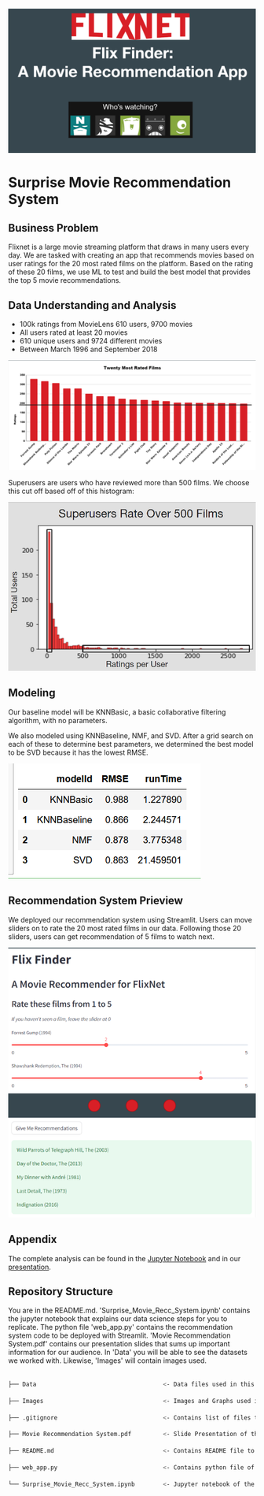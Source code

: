 !["Movies"](Images\title.png)
# Surprise Movie Recommendation System

## Business Problem

Flixnet is a large movie streaming platform that draws in many users every day. We are tasked with creating an app that recommends movies based on user ratings for the 20 most rated films on the platform. Based on the rating of these 20 films, we use ML to test and build the best model that provides the top 5 movie recommendations. 

## Data Understanding and Analysis

- 100k ratings from MovieLens 
610 users, 9700 movies
- All users rated at least 20 movies
- 610 unique users and 9724 different movies
- Between March 1996 and September 2018



![20_most_rated_films](Images/20_most_rated_films.png)

Superusers are users who have reviewed more than 500 films. We choose this cut off based off of this histogram:

![superusers](Images\superusers.png)

## Modeling

Our baseline model will be KNNBasic, a basic collaborative filtering algorithm, with no parameters. 

We also modeled using KNNBaseline, NMF, and SVD. After a grid search on each of these to determine best parameters, we determined the best model to be SVD because it has the lowest RMSE.

![model_comparison](Images\model_comparison.png)


## Recommendation System Prieview

We deployed our recommendation system using Streamlit. Users can move sliders on to rate the 20 most rated films in our data. Following those 20 sliders, users can get recommendation of 5 films to watch next.

![app_preview](Images\App_preview.png)

## Appendix

The complete analysis can be found in the <a href="Surprise_Movie_Recc_System.ipynb">Jupyter Notebook</a> and in our <a href="Movie Recommendation System.pdf">presentation</a>.

## Repository Structure ##

You are in the README.md.  'Surprise_Movie_Recc_System.ipynb' contains the jupyter notebook that explains our data science steps for you to replicate. The python file 'web_app.py' contains the recommendation system code to be deployed with Streamlit. 'Movie Recommendation System.pdf' contains our presentation slides that sums up important information for our audience.  In 'Data' you will be able to see the datasets we worked with.  Likewise, 'Images' will contain images used. 


```bash

├── Data                                    <- Data files used in this project

├── Images                                  <- Images and Graphs used in this project obtained from external and internal sources

├── .gitignore                              <- Contains list of files to be ignored from GitHub

├── Movie Recommendation System.pdf         <- Slide Presentation of the project

├── README.md                               <- Contains README file to be reviewed

├── web_app.py                              <- Contains python file of the final model deployable with Streamlit

└── Surprise_Movie_Recc_System.ipynb        <- Jupyter notebook of the project containing codes and analysis